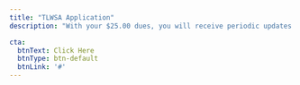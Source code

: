```yaml
---
title: "TLWSA Application"
description: "With your $25.00 dues, you will receive periodic updates on issues facing our community."

cta:
  btnText: Click Here
  btnType: btn-default
  btnLink: '#'
---
```

